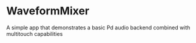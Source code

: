 # WaveformMixer
A simple app that demonstrates a basic Pd audio backend combined with multitouch capabilities

